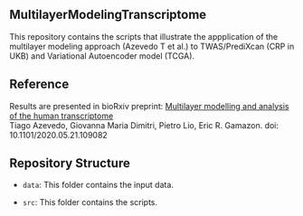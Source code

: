## MultilayerModelingTranscriptome

This repository contains the scripts that illustrate the appplication of the multilayer modeling approach (Azevedo T et al.) to TWAS/PrediXcan (CRP in UKB) and Variational Autoencoder model (TCGA). 

## Reference
Results are presented in bioRxiv preprint: [Multilayer modelling and analysis of the human transcriptome](https://doi.org/10.1101/2020.05.21.109082)  
Tiago Azevedo, Giovanna Maria Dimitri, Pietro Lio, Eric R. Gamazon. doi: 10.1101/2020.05.21.109082  

## Repository Structure

* `data`: This folder contains the input data.  

* `src`: This folder contains the scripts.   
